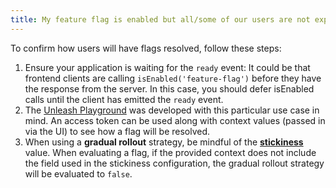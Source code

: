 ```yaml
---
title: My feature flag is enabled but all/some of our users are not exposed to it
---
```


To confirm how users will have flags resolved, follow these steps:
1. Ensure your application is waiting for the `ready` event: It could be that frontend clients are calling `isEnabled('feature-flag')` before they have the response from the server. In this case, you should defer isEnabled calls until the client has emitted the `ready` event.
2. The [Unleash Playground](/reference/playground.mdx) was developed with this particular use case in mind. An access token can be used along with context values (passed in via the UI) to see how a flag will be resolved. 
3. When using a **gradual rollout** strategy, be mindful of the **[stickiness](/reference/stickiness)** value. When evaluating a flag, if the provided context does not include the field used in the stickiness configuration, the gradual rollout strategy will be evaluated to `false`.
